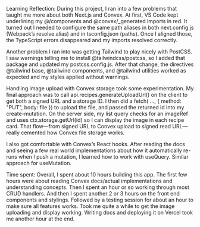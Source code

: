 Learning Reflection:
During this project, I ran into a few problems that taught me more about both Next.js and Convex. At first, VS Code kept underlining my @/components and @convex/_generated imports in red. It turned out I needed to configure the same path aliases in both next.config.js (Webpack’s resolve.alias) and in tsconfig.json (paths). Once I aligned those, the TypeScript errors disappeared and my imports resolved correctly.

Another problem I ran into was getting Tailwind to play nicely with PostCSS. I saw warnings telling me to install @tailwindcss/postcss, so I added that package and updated my postcss.config.js. After that change, the directives @tailwind base, @tailwind components, and @tailwind utilities worked as expected and my styles applied without warnings.

Handling image upload with Convex storage took some experimentation. My final approach was to call api.recipes.generateUploadUrl() on the client to get both a signed URL and a storage ID. I then did a fetch( ..., { method: "PUT", body: file }) to upload the file, and passed the returned id into my create-mutation. On the server side, my list query checks for an imageRef and uses ctx.storage.getUrl(id) so I can display the image in each recipe card. That flow—from signed URL to Convex upload to signed read URL—really cemented how Convex file storage works.

I also got comfortable with Convex’s React hooks. After reading the docs and seeing a few real world implementations about how it automatically re-runs when I push a mutation, I learned how to work with useQuery. Similar approach for useMutation.

Time spent:
Overall, I spent about 10 hours building this app. The first few hours were about reading Convex docs/actual implementations and understanding concepts. Then I spent an hour or so working through most CRUD handlers. And then I spent another 2 or 3 hours on the front end components and stylings. Followed by a testing session for about an hour to make sure all features works. Took me quite a while to get the image uploading and display working. Writing docs and deploying it on Vercel took me another hour at the end.